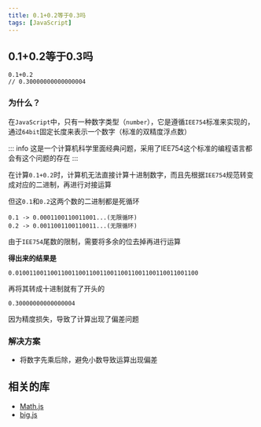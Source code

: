 ```yaml
---
title: 0.1+0.2等于0.3吗
tags: [JavaScript]
---
```


## 0.1+0.2等于0.3吗

```
0.1+0.2
// 0.30000000000000004
```

### 为什么？

在`JavaScript`中，只有一种数字类型（`number`），它是遵循`IEE754`标准来实现的，通过`64bit`固定长度来表示一个数字（标准的双精度浮点数）

::: info
这是一个计算机科学里面经典问题，采用了IEE754这个标准的编程语言都会有这个问题的存在
:::

在计算`0.1+0.2`时，计算机无法直接计算十进制数字，而且先根据`IEE754`规范转变成对应的二进制，再进行对接运算

但这`0.1`和`0.2`这两个数的二进制都是死循环

```
0.1 -> 0.0001100110011001...(无限循环)
0.2 -> 0.0011001100110011...(无限循环)
```

由于`IEE754`尾数的限制，需要将多余的位去掉再进行运算

**得出来的结果是**

```
0.0100110011001100110011001100110011001100110011001100
```
再将其转成十进制就有了开头的
```
0.30000000000000004
```

因为精度损失，导致了计算出现了偏差问题


### 解决方案

- 将数字先乘后除，避免小数导致运算出现偏差



## 相关的库

- [Math.js](https://mathjs.org/)
- [big.js](http://mikemcl.github.io/big.js/)